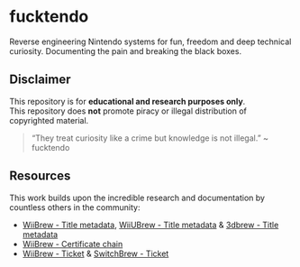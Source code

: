 # fucktendo
Reverse engineering Nintendo systems for fun, freedom and deep technical curiosity. Documenting the pain and breaking the black boxes.

## Disclaimer
This repository is for **educational and research purposes only**.<br>
This repository does **not** promote piracy or illegal distribution of copyrighted material.

> “They treat curiosity like a crime but knowledge is not illegal.” ~ fucktendo

## Resources
This work builds upon the incredible research and documentation by countless others in the community:
- [WiiBrew - Title metadata](https://wiibrew.org/wiki/Title_metadata), [WiiUBrew - Title metadata](https://wiiubrew.org/wiki/Title_metadata) & [3dbrew - Title metadata](https://www.3dbrew.org/wiki/Title_metadata)
- [WiiBrew - Certificate chain](https://wiibrew.org/wiki/Certificate_chain)
- [WiiBrew - Ticket](https://wiibrew.org/wiki/Ticket) & [SwitchBrew - Ticket](https://switchbrew.org/wiki/Ticket)
